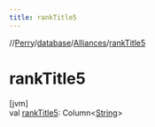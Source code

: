 ```yaml
---
title: rankTitle5
---
```

//[Perry](../../../index.html)/[database](../index.html)/[Alliances](index.html)/[rankTitle5](rank-title5.html)



# rankTitle5



[jvm]\
val [rankTitle5](rank-title5.html): Column&lt;[String](https://kotlinlang.org/api/latest/jvm/stdlib/kotlin/-string/index.html)&gt;




